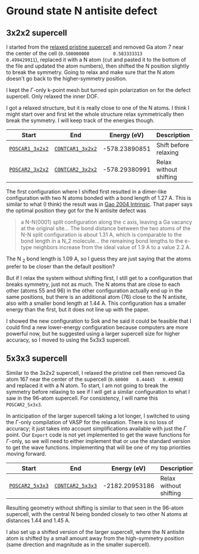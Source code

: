 # Ground state N antisite defect

## 3x2x2 supercell

I started from the [relaxed pristine supercell](../pristine/) and removed Ga atom 7 near the center of the cell (`0.500000000         0.583333313         0.499429911`), replaced it with a N atom (cut and pasted it to the bottom of the file and updated the atom numbers), then shifted the N position slightly to break the symmetry. Going to relax and make sure that the N atom doesn't go back to the higher-symmetry position. 

I kept the $\Gamma$-only k-point mesh but turned spin polarization on for the defect supercell. Only relaxed the inner DOF.

I got a relaxed structure, but it is really close to one of the N atoms. I think I might start over and first let the whole structure relax symmetrically then break the symmetry. I will keep track of the energies though. 

| Start | End | Energy (eV) | Description |
|-------|-----|-------------|-------------|
| [`POSCAR1_3x2x2`](./POSCAR1_3x2x2) | [`CONTCAR1_3x2x2`](./CONTCAR1_3x2x2) | -578.23890851 | Shift before relaxing |
| [`POSCAR2_3x2x2`](./POSCAR2_3x2x2) | [`CONTCAR2_3x2x2`](./CONTCAR2_3x2x2) | -578.29380991 | Relax without shifting |

The first configuration where I shifted first resulted in a dimer-like configuration with two N atoms bonded with a bond length of 1.27 A. This is similar to what (I think) the result was in [Gao 2004 Intrinsic](https://journals.aps.org/prb/abstract/10.1103/PhysRevB.70.245208). That paper says the optimal position they got for the N antisite defect was 
> a N-N$\langle 0001 \rangle$ split configuration along the c axis, leaving a Ga vacancy at the original site... The bond distance between the two atoms of the N-N split configuration is about 1.31 A, which is comparable to the bond length in a N$\_2$ molecule... the remaining bond lengths to the e-type neighbors increase from the ideal value of 1.9 A to a value 2.2 A.

The N$\ _2$ bond length is 1.09 A, so I guess they are just saying that the atoms prefer to be closer than the default position?

But if I relax the system without shifting first, I still get to a configuration that breaks symmetry, just not as much. The N atoms that are close to each other (atoms 55 and 96) in the other configuration actually end up in the same positions, but there is an additional atom (76) close to the N antisite, also with a smaller bond length at 1.44 A. This configuration has a smaller energy than the first, but it does not line up with the paper.

I showed the new configuration to Sok and he said it could be feasible that I could find a new lower-energy configuration because computers are more powerful now, but he suggested using a larger supercell size for higher accuracy, so I moved to using the 5x3x3 supercell.

## 5x3x3 supercell

Similar to the 3x2x2 supercell, I relaxed the pristine cell then removed Ga atom 167 near the center of the supercell (`0.60000   0.44445   0.49968`) and replaced it with a N atom. To start, I am not going to break the symmetry before relaxing to see if I will get a similar configuration to what I saw in the 96-atom supercell. For consistency, I will name this `POSCAR2_5x3x3`.

In anticipation of the larger supercell taking a lot longer, I switched to using the $\Gamma$-only compilation of VASP for the relaxation. There is no loss of accuracy; it just takes into account simplifications available with just the $\Gamma$ point. Our `Export` code is not yet implemented to get the wave functions for $\Gamma$-only, so we will need to either implement that or use the standard version to get the wave functions. Implementing that will be one of my top priorities moving forward.

| Start | End | Energy (eV) | Description |
|-------|-----|-------------|-------------|
| [`POSCAR2_5x3x3`](./POSCAR2_5x3x3) | [`CONTCAR2_5x3x3`](./CONTCAR2_5x3x3) | -2182.20953186 | Relax without shifting |

Resulting geometry without shifting is similar to that seen in the 96-atom supercell, with the central N being bonded closely to two other N atoms at distances 1.44 and 1.45 A.

I also set up a shifted version of the larger supercell, where the N antisite atom is shifted by a small amount away from the high-symmetry position (same direction and magnitude as in the smaller supercell). 